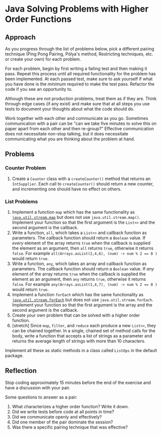 # Java Solving Problems with Higher Order Functions

## Approach

As you progress through the list of problems below, pick a different pairing technique (Ping Pong Pairing, Pólya's method, Restricting techniques, etc. or create your own) for each problem.

For each problem, begin by first writing a failing test and then making it pass. Repeat this process until all required functionality for the problem has been implemented. At each passed test, make sure to ask yourself if what you have done is the _minimum_ required to make the test pass. Refactor the code if you see an opportunity to.

Although these are not production problems, treat them as if they are. Think through edge cases (if any exist) and make sure that at all steps you use tests to document your thoughts about what the code should do.

Work together with each other and communicate as you go. Sometimes communication with a pair can be "can we take five minutes to solve this on paper apart from each other and then re-group?" Effective communication does not necessitate non-stop talking, but it does necessitate communicating what you are thinking about the problem at hand.

## Problems

### Counter Problem

1. Create a `Counter` class with a `createCounter()` method that returns an `IntSupplier`. Each call to `createCounter()` should return a new counter, and incrementing one should have no effect on others.  

### List Problems

1. Implement a function `map` which has the same functionality as [`java.util.stream.map`](https://docs.oracle.com/javase/8/docs/api/java/util/stream/Stream.html#map-java.util.function.Function-) but does not use `java.util.stream.map()`. Implement your function so that the first argument is the `List<>` and the second argument is the callback.
1. Write a function, `all`, which takes a `List<>` and callback function as parameters. The callback function should return a `Boolean` value. If _every_ element of the array returns `true` when the callback is supplied the element as an argument, then `all` returns `true`, otherwise it returns `false`. For example `all(Arrays.asList(2,4,6), (num) -> num % 2 == 0 )` would return `true`.
1. Write a function, `any`, which takes an array and callback function as parameters. The callback function should return a `Boolean` value. If _any_ element of the array returns `true` when the callback is supplied the element as an argument, then `any` returns `true`, otherwise it returns `false`. For example `any(Arrays.asList(1,4,7), (num) -> num % 2 == 0 )` would return `true`.
1. Implement a function `forEach` which has the same functionality as [`java.util.stream.forEach`](https://docs.oracle.com/javase/8/docs/api/java/util/stream/Stream.html#forEach-java.util.function.Consumer-) but does not use `java.util.stream.forEach`. Implement your function so that the first argument is the array and the second argument is the callback.
1. Create your own problem that can be solved with a higher order function.
1. [stretch] Since `map`, `filter`, and `reduce` each produce a new `List<>`, they can be chained together. In a single, chained set of method calls for the body, write a function that accepts a list of strings as a parameter and returns the average length of strings with more than 10 characters.

Implement all these as static methods in a class called `ListOps` in the default package.

## Reflection

Stop coding approximately 15 minutes before the end of the exercise and have a discussion with your pair.

Some questions to answer as a pair:

  1. What characterizes a higher order function? Write it down.
  1. Did we write tests before code at all points in time?
  1. Did we communicate openly and effectively?
  1. Did one member of the pair dominate the session?
  1. Was there a specific pairing technique that was effective?
